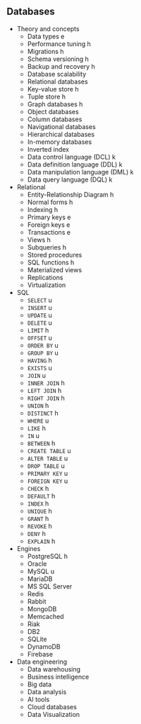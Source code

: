## Databases

- Theory and concepts
  - Data types e
  - Performance tuning h
  - Migrations h
  - Schema versioning h
  - Backup and recovery h
  - Database scalability
  - Relational databases
  - Key-value store h
  - Tuple store h
  - Graph databases h
  - Object databases
  - Column databases
  - Navigational databases
  - Hierarchical databases
  - In-memory databases
  - Inverted index 
  - Data control language (DCL) k
  - Data definition language (DDL) k
  - Data manipulation language (DML) k
  - Data query language (DQL) k
- Relational
  - Entity-Relationship Diagram h
  - Normal forms h
  - Indexing h
  - Primary keys e
  - Foreign keys e
  - Transactions e
  - Views h
  - Subqueries h
  - Stored procedures
  - SQL functions h
  - Materialized views
  - Replications
  - Virtualization
- SQL
  - `SELECT` u
  - `INSERT` u
  - `UPDATE` u
  - `DELETE` u
  - `LIMIT` h
  - `OFFSET` u
  - `ORDER BY` u
  - `GROUP BY` u
  - `HAVING` h
  - `EXISTS` u
  - `JOIN` u
  - `INNER JOIN` h
  - `LEFT JOIN` h
  - `RIGHT JOIN` h
  - `UNION` h
  - `DISTINCT` h
  - `WHERE` u
  - `LIKE` h
  - `IN` u
  - `BETWEEN` h
  - `CREATE TABLE` u
  - `ALTER TABLE` u
  - `DROP TABLE` u
  - `PRIMARY KEY` u
  - `FOREIGN KEY` u
  - `CHECK` h
  - `DEFAULT` h
  - `INDEX` h
  - `UNIQUE` h
  - `GRANT` h
  - `REVOKE` h
  - `DENY` h
  - `EXPLAIN` h
- Engines
  - PostgreSQL h
  - Oracle
  - MySQL u
  - MariaDB
  - MS SQL Server
  - Redis
  - Rabbit
  - MongoDB
  - Memcached
  - Riak
  - DB2
  - SQLite
  - DynamoDB
  - Firebase
- Data engineering
  - Data warehousing
  - Business intelligence
  - Big data
  - Data analysis
  - AI tools
  - Cloud databases
  - Data Visualization
